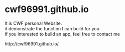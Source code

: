 # cwf96991.github.io
It is CWF personal Website.
<br>it demonstrate the function I can build for you
<br>If you interested to build an app, feel free to contact me 
<link>http://cwf96991.github.io/

